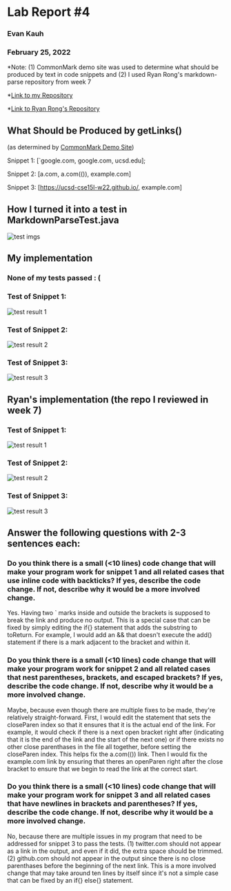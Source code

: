 # Lab Report #4
### Evan Kauh
### February 25, 2022

*Note: (1) CommonMark demo site was used to determine what should be produced by text in code snippets and (2) I used Ryan Rong's markdown-parse repository from week 7

*[Link to my Repository](https://github.com/evanykauh/markdown-parse)

*[Link to Ryan Rong's Repository](https://github.com/RyanRongY/markdown-parse)


## What Should be Produced by getLinks()
(as determined by [CommonMark Demo Site](https://spec.commonmark.org/dingus/))


Snippet 1: [`google.com, google.com, ucsd.edu];

Snippet 2: [a.com, a.com(()), example.com]

Snippet 3: [https://ucsd-cse15l-w22.github.io/, example.com]

## How I turned it into a test in MarkdownParseTest.java
![test imgs](https://user-images.githubusercontent.com/94486303/155830143-6d89eff5-031c-4338-9dbc-840a7ff1de52.png)

## My implementation 
### None of my tests passed **:** (

### Test of Snippet 1:
![test result 1](https://user-images.githubusercontent.com/94486303/155830236-6d3773d7-fd07-49a8-bc52-7b4287dda125.png)

### Test of Snippet 2:
![test result 2](https://user-images.githubusercontent.com/94486303/155830244-d2616a2b-b5a9-4325-bbce-172dbc89b18b.png)

### Test of Snippet 3:
![test result 3](https://user-images.githubusercontent.com/94486303/155830259-9b0dbcf7-24f1-4b48-ae80-7ed399e42489.png)


## Ryan's implementation (the repo I reviewed in week 7)

### Test of Snippet 1:
![test result 1](https://user-images.githubusercontent.com/94486303/155834702-46a13378-2350-45b9-a3f1-5f2871f07e4d.png)

### Test of Snippet 2:
![test result 2](https://user-images.githubusercontent.com/94486303/155834752-bb10d7a8-b50d-420a-8cf5-3811b6c3b899.png)

### Test of Snippet 3:
![test result 3](https://user-images.githubusercontent.com/94486303/155834763-e8fcfd3a-264c-4dc1-800e-32581a2b4534.png)


## Answer the following questions with 2-3 sentences each:

### Do you think there is a small (<10 lines) code change that will make your program work for snippet 1 and all related cases that use inline code with backticks? If yes, describe the code change. If not, describe why it would be a more involved change.

Yes. Having two ` marks inside and outside the brackets is supposed to break the link and produce no output. This is a special case that can be fixed by simply editing the if{} statement that adds the substring to toReturn. For example, I would add an && that doesn't execute the add() statement if there is a mark adjacent to the bracket and within it. 

### Do you think there is a small (<10 lines) code change that will make your program work for snippet 2 and all related cases that nest parentheses, brackets, and escaped brackets? If yes, describe the code change. If not, describe why it would be a more involved change.


Maybe, because even though there are multiple fixes to be made, they're relatively straight-forward. First, I would edit the statement that sets the closeParen index so that it ensures that it is the actual end of the link. For example, it would check if there is a next open bracket right after (indicating that it is the end of the link and the start of the next one) or if there exists no other close parenthases in the file all together, before setting the closeParen index. This helps fix the a.com(()) link. Then I would fix the example.com link by ensuring that theres an openParen right after the close bracket to ensure that we begin to read the link at the correct start. 

### Do you think there is a small (<10 lines) code change that will make your program work for snippet 3 and all related cases that have newlines in brackets and parentheses? If yes, describe the code change. If not, describe why it would be a more involved change.

No, because there are multiple issues in my program that need to be addressed for snippet 3 to pass the tests. (1) twitter.com should not appear as a link in the output, and even if it did, the extra space should be trimmed. (2) github.com should not appear in the output since there is no close parenthases before the beginning of the next link. This is a more involved change that may take around ten lines by itself since it's not a simple case that can be fixed by an if{} else{} statement. 
